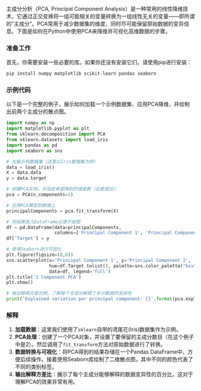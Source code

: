 主成分分析（PCA, Principal Component Analysis）是一种常用的线性降维技术，它通过正交变换将一组可能相关的变量转换为一组线性无关的变量——即所谓的“主成分”。PCA常用于减少数据集的维度，同时尽可能保留原始数据的变异信息。下面是如何在Python中使用PCA来降维并可视化高维数据的步骤。

### 准备工作

首先，你需要安装一些必要的库。如果你还没有安装它们，请使用pip进行安装：

```bash
pip install numpy matplotlib scikit-learn pandas seaborn
```

### 示例代码

以下是一个完整的例子，展示如何加载一个示例数据集、应用PCA降维，并绘制出前两个主成分的散点图。

```python
import numpy as np
import matplotlib.pyplot as plt
from sklearn.decomposition import PCA
from sklearn.datasets import load_iris
import pandas as pd
import seaborn as sns

# 加载示例数据集（这里以Iris数据集为例）
data = load_iris()
X = data.data
y = data.target

# 创建PCA实例，并指定希望降到的维度数（这里是2D）
pca = PCA(n_components=2)

# 应用PCA模型到数据上
principalComponents = pca.fit_transform(X)

# 将结果放入DataFrame以便于绘图
df = pd.DataFrame(data=principalComponents,
                  columns=['Principal Component 1', 'Principal Component 2'])
df['Target'] = y

# 使用Seaborn进行可视化
plt.figure(figsize=(8,6))
sns.scatterplot(x='Principal Component 1', y='Principal Component 2',
                hue=df.Target.tolist(), palette=sns.color_palette("hsv", len(set(y))),
                data=df, legend='full')
plt.title('2 Component PCA')
plt.show()

# 输出解释方差比例，了解每个主成分解释了多少数据的变异性
print('Explained variation per principal component: {}'.format(pca.explained_variance_ratio_))
```

### 解释

1. **加载数据**：这里我们使用了`sklearn`自带的鸢尾花(Iris)数据集作为示例。
2. **PCA处理**：创建了一个PCA对象，并设置了要保留的主成分数目（在这个例子中是2）。然后调用了`fit_transform`方法对原始数据进行了转换。
3. **数据转换与可视化**：将PCA得到的结果存储在一个Pandas DataFrame中，方便后续操作。接着使用Seaborn库绘制了二维散点图，其中不同的颜色代表了不同的类别标签。
4. **输出解释方差比**：展示了每个主成分能够解释的数据变异性的百分比，这对于理解PCA的效果非常有用。
